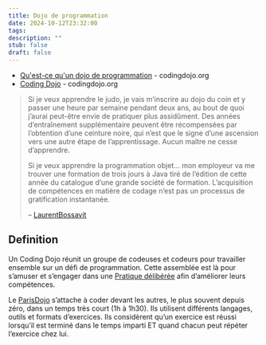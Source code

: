 ```yaml
---
title: Dojo de programmation
date: 2024-10-12T23:32:00
tags: 
description: ""
stub: false
draft: false
---
```

- [Qu'est-ce qu'un dojo de programmation](https://codingdojo.org/fr/practices/WhatIsCodingDojo/) - codingdojo.org 
- [Coding Dojo](https://codingdojo.org/fr/practices/CodingDojo/) - codingdojo.org


> Si je veux apprendre le judo, je vais m’inscrire au dojo du coin et y passer une heure par semaine pendant deux ans, au bout de quoi j’aurai peut-être envie de pratiquer plus assidûment. Des années d’entraînement supplémentaire peuvent être récompensées par l’obtention d’une ceinture noire, qui n’est que le signe d’une ascension vers une autre étape de l’apprentissage. Aucun maître ne cesse d’apprendre.
> 
> Si je veux apprendre la programmation objet… mon employeur va me trouver une formation de trois jours à Java tiré de l’édition de cette année du catalogue d’une grande société de formation. L’acquisition de compétences en matière de codage n’est pas un processus de gratification instantanée.
> 
> – [LaurentBossavit](https://codingdojo.org/people/LaurentBossavit)

## Definition

Un Coding Dojo réunit un groupe de codeuses et codeurs pour travailler ensemble sur un défi de programmation. Cette assemblée est là pour s’amuser et s’engager dans une [Pratique délibérée](/glossaire/pratique-deliberee) afin d’améliorer leurs compétences.

Le [ParisDojo](https://codingdojo.org/dojo/ParisDojo) s’attache à coder devant les autres, le plus souvent depuis zéro, dans un temps très court (1h à 1h30). Ils utilisent différents langages, outils et formats d’exercices. Ils considèrent qu’un exercice est réussi lorsqu’il est terminé dans le temps imparti ET quand chacun peut répéter l’exercice chez lui.
